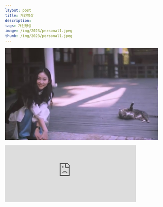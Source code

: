 ```yaml
---
layout: post
title: 개인영상
description: 
tags: 개인영상
image: /img/2023/personal1.jpeg
thumb: /img/2023/personal1.jpeg
---
```


![](../img/2023/personal1.jpeg)
<iframe width="432" height="185.5" src="https://www.youtube.com/embed/Oh6eea94C9U" title="조혜림_프로필영상" frameborder="0" allow="accelerometer; autoplay; clipboard-write; encrypted-media; gyroscope; picture-in-picture; web-share" allowfullscreen></iframe>
